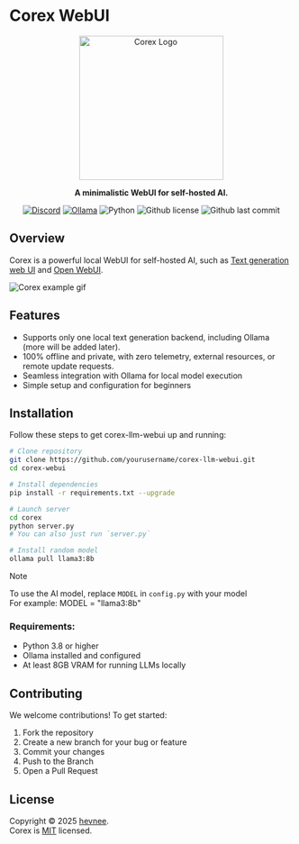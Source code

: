 # Corex WebUI

<div align="center">
  <img alt="Corex Logo" src="https://i.ibb.co/R4dv03NB/Corex-512.png" width="256" height="256">

**A minimalistic WebUI for self-hosted AI.**<br>

[![Discord](https://img.shields.io/discord/1391770662028447815?label=Discord&logo=Discord&logoColor=white&style=for-the-badge)](https://discord.gg/zs6u4TD8MX)
[![Ollama](https://img.shields.io/badge/Ollama-white?style=for-the-badge)](https://ollama.com/)
![Python](https://img.shields.io/badge/Python-3.8+-blue?style=for-the-badge)
![Github license](https://img.shields.io/github/license/hevnee/corex-webui?style=for-the-badge)
![Github last commit](https://img.shields.io/github/last-commit/hevnee/corex-webui?style=for-the-badge)

</div>

## Overview

Corex is a powerful local WebUI for self-hosted AI, such as [Text generation web UI](https://github.com/oobabooga/text-generation-webui) and [Open WebUI](https://github.com/open-webui/open-webui).<br>

![Corex example gif](https://i.ibb.co/21LGSCJy/ezgif-8fb407f285bf72.gif)

## Features

- Supports only one local text generation backend, including Ollama (more will be added later).
- 100% offline and private, with zero telemetry, external resources, or remote update requests.
- Seamless integration with Ollama for local model execution
- Simple setup and configuration for beginners

## Installation

Follow these steps to get corex-llm-webui up and running:

```bash
# Clone repository
git clone https://github.com/yourusername/corex-llm-webui.git
cd corex-webui

# Install dependencies
pip install -r requirements.txt --upgrade

# Launch server
cd corex
python server.py
# You can also just run `server.py`

# Install random model
ollama pull llama3:8b
```

> [!NOTE]
> To use the AI model, replace `MODEL` in `config.py` with your model<br>
> For example: MODEL = "llama3:8b"

### Requirements:

- Python 3.8 or higher
- Ollama installed and configured
- At least 8GB VRAM for running LLMs locally

## Contributing

We welcome contributions! To get started:
1. Fork the repository
2. Create a new branch for your bug or feature
3. Commit your changes
4. Push to the Branch
5. Open a Pull Request

## License

Copyright © 2025 [hevnee](https://github.com/hevnee).<br/>
Corex is [MIT](https://choosealicense.com/licenses/mit) licensed.